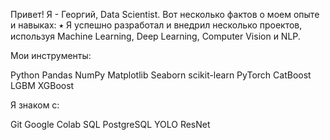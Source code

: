 Привет!
Я - Георгий, Data Scientist. Вот несколько фактов о моем опыте и навыках:
⭑ Я успешно разработал и внедрил несколько проектов, используя Machine Learning, Deep Learning, Computer Vision и NLP.

Мои инструменты:

Python Pandas NumPy Matplotlib Seaborn scikit-learn PyTorch CatBoost LGBM XGBoost

Я знаком с:

Git Google Colab SQL PostgreSQL YOLO ResNet
